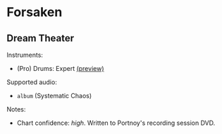 # Forsaken

## Dream Theater

Instruments:

  * (Pro) Drums: Expert
    [(preview)](http://pages.cs.wisc.edu/~tolly/customs/?artist=dream-theater&title=forsaken)

Supported audio:

  * `album` (Systematic Chaos)

Notes:

  * Chart confidence: *high*. Written to Portnoy's recording session DVD.
